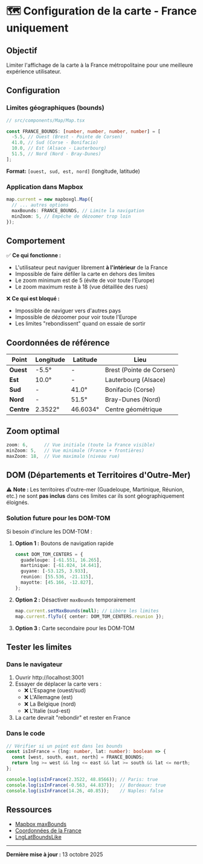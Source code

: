 # 🗺️ Configuration de la carte - France uniquement

## Objectif

Limiter l'affichage de la carte à la France métropolitaine pour une meilleure expérience utilisateur.

## Configuration

### Limites géographiques (bounds)

```typescript
// src/components/Map/Map.tsx

const FRANCE_BOUNDS: [number, number, number, number] = [
  -5.5, // Ouest (Brest - Pointe de Corsen)
  41.0, // Sud (Corse - Bonifacio)
  10.0, // Est (Alsace - Lauterbourg)
  51.5, // Nord (Nord - Bray-Dunes)
];
```

**Format:** `[ouest, sud, est, nord]` (longitude, latitude)

### Application dans Mapbox

```typescript
map.current = new mapboxgl.Map({
  // ... autres options
  maxBounds: FRANCE_BOUNDS, // Limite la navigation
  minZoom: 5, // Empêche de dézoomer trop loin
});
```

## Comportement

✅ **Ce qui fonctionne :**
- L'utilisateur peut naviguer librement **à l'intérieur** de la France
- Impossible de faire défiler la carte en dehors des limites
- Le zoom minimum est de 5 (évite de voir toute l'Europe)
- Le zoom maximum reste à 18 (vue détaillée des rues)

❌ **Ce qui est bloqué :**
- Impossible de naviguer vers d'autres pays
- Impossible de dézoomer pour voir toute l'Europe
- Les limites "rebondissent" quand on essaie de sortir

## Coordonnées de référence

| Point | Longitude | Latitude | Lieu |
|-------|-----------|----------|------|
| **Ouest** | -5.5° | - | Brest (Pointe de Corsen) |
| **Est** | 10.0° | - | Lauterbourg (Alsace) |
| **Sud** | - | 41.0° | Bonifacio (Corse) |
| **Nord** | - | 51.5° | Bray-Dunes (Nord) |
| **Centre** | 2.3522° | 46.6034° | Centre géométrique |

## Zoom optimal

```typescript
zoom: 6,      // Vue initiale (toute la France visible)
minZoom: 5,   // Vue minimale (France + frontières)
maxZoom: 18,  // Vue maximale (niveau rue)
```

## DOM (Départements et Territoires d'Outre-Mer)

⚠️ **Note :** Les territoires d'outre-mer (Guadeloupe, Martinique, Réunion, etc.) ne sont **pas inclus** dans ces limites car ils sont géographiquement éloignés.

### Solution future pour les DOM-TOM

Si besoin d'inclure les DOM-TOM :

1. **Option 1 :** Boutons de navigation rapide
   ```typescript
   const DOM_TOM_CENTERS = {
     guadeloupe: [-61.551, 16.265],
     martinique: [-61.024, 14.641],
     guyane: [-53.125, 3.933],
     reunion: [55.536, -21.115],
     mayotte: [45.166, -12.827],
   };
   ```

2. **Option 2 :** Désactiver `maxBounds` temporairement
   ```typescript
   map.current.setMaxBounds(null); // Libère les limites
   map.current.flyTo({ center: DOM_TOM_CENTERS.reunion });
   ```

3. **Option 3 :** Carte secondaire pour les DOM-TOM

## Tester les limites

### Dans le navigateur

1. Ouvrir http://localhost:3001
2. Essayer de déplacer la carte vers :
   - ❌ L'Espagne (ouest/sud)
   - ❌ L'Allemagne (est)
   - ❌ La Belgique (nord)
   - ❌ L'Italie (sud-est)
3. La carte devrait "rebondir" et rester en France

### Dans le code

```typescript
// Vérifier si un point est dans les bounds
const isInFrance = (lng: number, lat: number): boolean => {
  const [west, south, east, north] = FRANCE_BOUNDS;
  return lng >= west && lng <= east && lat >= south && lat <= north;
};

console.log(isInFrance(2.3522, 48.8566)); // Paris: true
console.log(isInFrance(-0.563, 44.837));  // Bordeaux: true
console.log(isInFrance(14.26, 40.85));    // Naples: false
```

## Ressources

- [Mapbox maxBounds](https://docs.mapbox.com/mapbox-gl-js/api/map/#map-parameters)
- [Coordonnées de la France](https://fr.wikipedia.org/wiki/Points_extr%C3%AAmes_de_la_France)
- [LngLatBoundsLike](https://docs.mapbox.com/mapbox-gl-js/api/geography/#lnglatboundslike)

---

**Dernière mise à jour :** 13 octobre 2025

